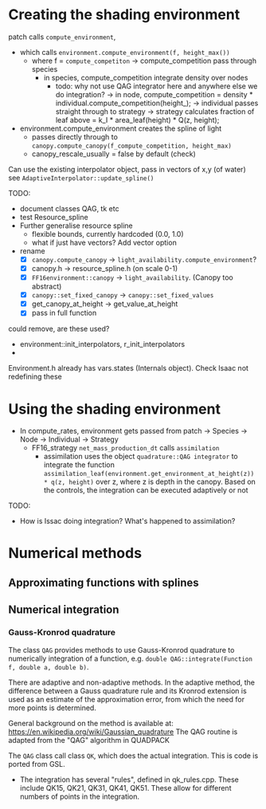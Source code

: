 # Creating the shading environment

patch calls `compute_environment`, 
  - which calls `environment.compute_environment(f, height_max())`
    - where f = `compute_competiton` 
      -> compute_competition pass through species 
        - in species, compute_competition integrate density over nodes
          - todo: why not use QAG integrator here and anywhere else we do integration?
          -> in node, compute_competition = density * individual.compute_competition(height_); 
            -> individual passes straight through to strategy
              -> strategy calculates fraction of leaf above = k_I * area_leaf(height) * Q(z, height);
  - environment.compute_environment creates the spline of light
    - passes directly through to `canopy.compute_canopy(f_compute_competition, height_max)`
    - canopy_rescale_usually = false by default (check)

Can use the existing interpolator object, pass in vectors of x,y (of water)
see `AdaptiveInterpolator::update_spline()`

TODO:
- document classes QAG, tk etc
- test Resource_spline
- Further generalise resource spline
  - flexible bounds, currently hardcoded (0.0, 1.0)
  - what if just have vectors? Add vector option
- rename 
  - [x] `canopy.compute_canopy` -> `light_availability.compute_environment`?
  - [x] canopy.h -> resource_spline.h (on scale 0-1)
  - [x] `FF16environment::canopy` -> `light_availability`. (Canopy too abstract)
  - [x] `canopy::set_fixed_canopy` -> `canopy::set_fixed_values`
  - [x] get_canopy_at_height -> get_value_at_height
  - [x] pass in full function

could remove, are these used?
 - environment::init_interpolators, r_init_interpolators
 - 
Environment.h already has vars.states (Internals object). Check Isaac not redefining these

# Using the shading environment

- In compute_rates, environment gets passed from patch -> Species -> Node -> Individual -> Strategy
  - FF16_strategy `net_mass_production_dt` calls `assimilation`
    - assimilation uses the object `quadrature::QAG integrator` to integrate the function `assimilation_leaf(environment.get_environment_at_height(z)) * q(z, height)` over z, where z is depth in the canopy. Based on the controls, the integration can be executed adaptively or not

TODO:

- How is Issac doing integration? What's happened to assimilation?


# Numerical methods

## Approximating functions with splines


## Numerical integration

### Gauss-Kronrod quadrature

The class `QAG` provides methods to use Gauss-Kronrod quadrature to numerically integration of a function, e.g. `double QAG::integrate(Function f, double a, double b)`. 

There are adaptive and non-adaptive methods. In the adaptive method, the difference between a Gauss quadrature rule and its Kronrod extension is used as an estimate of the approximation error, from which the need for more points is determined.

General background on the method is available at: https://en.wikipedia.org/wiki/Gaussian_quadrature
The QAG routine is adapted from the "QAG" algorithm in QUADPACK

The `QAG` class call class `QK`, which does the actual integration. This is code is ported from GSL.

- The integration has several "rules", defined in qk_rules.cpp. These include QK15, QK21, QK31, QK41, QK51. These allow for different numbers of points in the integration.





